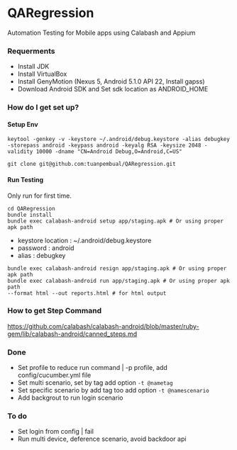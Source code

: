 # QARegression
Automation Testing for Mobile apps using Calabash and Appium

### Requerments
* Install JDK
* Install VirtualBox
* Install GenyMotion (Nexus 5, Android 5.1.0 API 22, Install gapss)
* Download Android SDK and Set sdk location as ANDROID_HOME

### How do I get set up? ###
#### Setup Env ####
```
keytool -genkey -v -keystore ~/.android/debug.keystore -alias debugkey -storepass android -keypass android -keyalg RSA -keysize 2048 -validity 10000 -dname "CN=Android Debug,O=Android,C=US"
```

```
git clone git@github.com:tuanpembual/QARegression.git
```

#### Run Testing ####
Only run for first time.
```
cd QARegression
bundle install
bundle exec calabash-android setup app/staging.apk # Or using proper apk path
```

* keystore location : ~/.android/debug.keystore
* password : android
* alias : debugkey

```
bundle exec calabash-android resign app/staging.apk # Or using proper apk path
bundle exec calabash-android run app/staging.apk # Or using proper apk path
--format html --out reports.html # for html output
```

### How to get Step Command
https://github.com/calabash/calabash-android/blob/master/ruby-gem/lib/calabash-android/canned_steps.md

### Done ###
* Set profile to reduce run command | -p profile, add config/cucumber.yml file
* Set multi scenario, set by tag
add option ```-t @nametag```
* Set specific scenario by add tag too
add option ```-t @namescenario```
* Add backgrout to run login scenario

### To do ###
* Set login from config | fail
* Run multi device, deference scenario, avoid backdoor api
